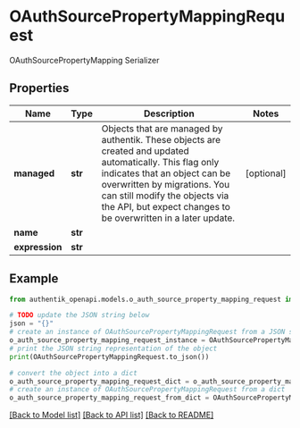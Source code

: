 # OAuthSourcePropertyMappingRequest

OAuthSourcePropertyMapping Serializer

## Properties

Name | Type | Description | Notes
------------ | ------------- | ------------- | -------------
**managed** | **str** | Objects that are managed by authentik. These objects are created and updated automatically. This flag only indicates that an object can be overwritten by migrations. You can still modify the objects via the API, but expect changes to be overwritten in a later update. | [optional] 
**name** | **str** |  | 
**expression** | **str** |  | 

## Example

```python
from authentik_openapi.models.o_auth_source_property_mapping_request import OAuthSourcePropertyMappingRequest

# TODO update the JSON string below
json = "{}"
# create an instance of OAuthSourcePropertyMappingRequest from a JSON string
o_auth_source_property_mapping_request_instance = OAuthSourcePropertyMappingRequest.from_json(json)
# print the JSON string representation of the object
print(OAuthSourcePropertyMappingRequest.to_json())

# convert the object into a dict
o_auth_source_property_mapping_request_dict = o_auth_source_property_mapping_request_instance.to_dict()
# create an instance of OAuthSourcePropertyMappingRequest from a dict
o_auth_source_property_mapping_request_from_dict = OAuthSourcePropertyMappingRequest.from_dict(o_auth_source_property_mapping_request_dict)
```
[[Back to Model list]](../README.md#documentation-for-models) [[Back to API list]](../README.md#documentation-for-api-endpoints) [[Back to README]](../README.md)


